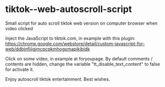 # tiktok--web-autoscroll-script
Small script for auto scroll tiktok web version on computer browser when video clicked

Inject the JavaScript to tiktok.com, in example with this plugin: https://chrome.google.com/webstore/detail/custom-javascript-for-web/ddbjnfjiigjmcpcpkmhogomapikjbjdk

Click on some video, in example at foryoupage. By default comments / contents are hidden, change the variable "tt_disable_text_content" to false for activate it.

Enjoy autoscroll tiktok entertainment. Best wishes.
